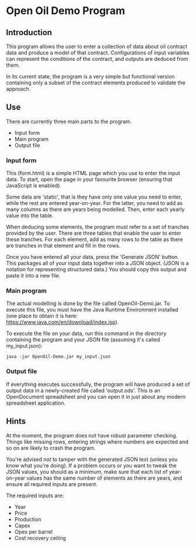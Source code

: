 # Open Oil Demo Program

## Introduction

This program allows the user to enter a collection of data about oil contract data and produce a model of that contract. Configurations of input variables can represent the conditions of the contract, and outputs are deduced from them.

In its current state, the program is a very simple but functional version containing only a subset of the contract elements produced to validate the approach.

## Use

There are currently three main parts to the program.

* Input form
* Main program
* Output file

### Input form

This (form.html) is a simple HTML page which you use to enter the input data. To start, open the page in your favourite browser (ensuring that JavaScript is enabled).

Some data are 'static', that is they have only one value you need to enter, while the rest are entered year-on-year. For the latter, you need to add as many columns as there are years being modelled. Then, enter each yearly value into the table.

When deducing some elements, the program must refer to a set of tranches provided by the user. There are three tables that enable the user to enter these tranches. For each element, add as many rows to the table as there are tranches in that element and fill in the rows.

Once you have entered all your data, press the 'Generate JSON' button. This packages all of your input data together into a JSON object. (JSON is a notation for representing structured data.) You should copy this output and paste it into a new file.

### Main program

The actual modelling is done by the file called OpenOil-Demo.jar. To execute this file, you must have the Java Runtime Environment installed (one place to obtain it is here: <https://www.java.com/en/download/index.jsp>).

To execute the file on your data, run this command in the directory containing the program and your JSON file (assuming it's called my_input.json):

    java -jar OpenOil-Demo.jar my_input.json

### Output file

If everything executes successfully, the program will have produced a set of output data in a newly-created file called 'output.ods'. This is an OpenDocument spreadsheet and you can open it in just about any modern spreadsheet application.


## Hints

At the moment, the program does not have robust parameter checking. Things like missing rows, entering strings where numbers are expected and so on are likely to crash the program.

You're advised *not* to tamper with the generated JSON text (unless you know what you're doing). If a problem occurs or you want to tweak the JSON values, you should as a minimum, make sure that each list of year-on-year values has the same number of elements as there are years, and ensure all required inputs are present.

The required inputs are:
* Year
* Price
* Production
* Capex
* Opex per barrel
* Cost recovery ceiling
